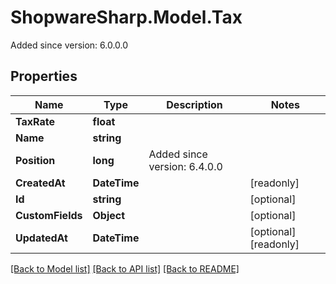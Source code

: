 # ShopwareSharp.Model.Tax
Added since version: 6.0.0.0

## Properties

Name | Type | Description | Notes
------------ | ------------- | ------------- | -------------
**TaxRate** | **float** |  | 
**Name** | **string** |  | 
**Position** | **long** | Added since version: 6.4.0.0 | 
**CreatedAt** | **DateTime** |  | [readonly] 
**Id** | **string** |  | [optional] 
**CustomFields** | **Object** |  | [optional] 
**UpdatedAt** | **DateTime** |  | [optional] [readonly] 

[[Back to Model list]](../../README.md#documentation-for-models) [[Back to API list]](../../README.md#documentation-for-api-endpoints) [[Back to README]](../../README.md)

